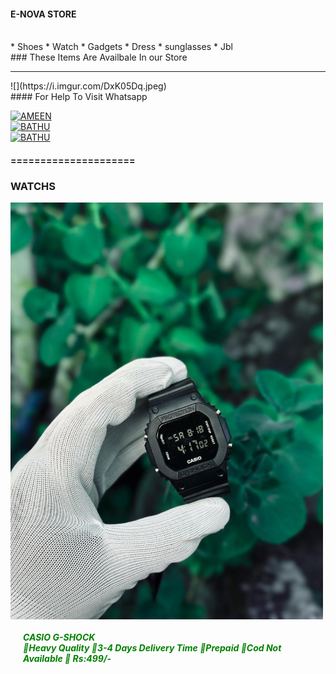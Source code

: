 #### E-NOVA STORE
<br>
* Shoes
* Watch
* Gadgets
* Dress
* sunglasses
* Jbl
<br>
### These Items Are Availbale In our Store
<br>
<hr>
![](https://i.imgur.com/DxK05Dq.jpeg)
<br>
#### For Help To Visit Whatsapp

<a href='https://wa.me/916238768108?text=ENOVA_STORE_WANT_HELP🌠' target="_blank"><img alt='AMEEN' src='https://img.shields.io/badge/-AMEEN_ENOVA-white?style=for-the-badge&logo=whatsapp&logoColor=green'/></a>
<br>
<a href='https://wa.me/917902698504?text=ENOVA_STORE_WANT_HELP🌠' target="_blank"><img alt='BATHU' src='https://img.shields.io/badge/-BATHU_ENOVA-white?style=for-the-badge&logo=whatsapp&logoColor=green'/></a>
<br>
<a href='https://wa.me/919544067908?text=ENOVA_STORE_WANT_HELP🌠' target="_blank"><img alt='BATHU' src='https://img.shields.io/badge/-JAMSHI_ENOVA-white?style=for-the-badge&logo=whatsapp&logoColor=green'/></a>
<br>
#### =====================

### WATCHS

<img src="./Media/products/casiog.png" align="center" width="500"/>
<br>
<h5>
CASIO G-SHOCK
<br>
🔹Heavy Quality
🔹3-4 Days Delivery Time
🔹Prepaid 
🔹Cod Not Available
🔹 Rs:499/-
<br>
</h5>

<style>
          h5{
              color:Green;
              margin:20px;
              }
</style>